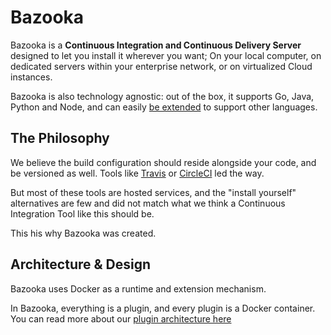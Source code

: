# Bazooka

Bazooka is a **Continuous Integration and Continuous Delivery Server** designed to let you install it wherever you want; On your local computer, on dedicated servers within your enterprise network, or on virtualized Cloud instances.

Bazooka is also technology agnostic: out of the box, it supports Go, Java, Python and Node, and can easily [be extended](internals/plugin.md) to support other languages.

## The Philosophy

We believe the build configuration should reside alongside your code, and be versioned as well. Tools like [Travis](https://travis-ci.org/) or [CircleCI](https://circleci.com/) led the way.

But most of these tools are hosted services, and the "install yourself" alternatives are few and did not match what we think a Continuous Integration Tool like this should be.

This his why Bazooka was created.

## Architecture & Design

Bazooka uses Docker as a runtime and extension mechanism.

In Bazooka, everything is a plugin, and every plugin is a Docker container. You can read more about our [plugin architecture here](internals/plugin.md)
